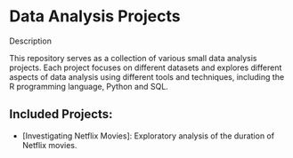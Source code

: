 # Data Analysis Projects

Description

This repository serves as a collection of various small data analysis projects. Each project focuses on different datasets and explores different aspects of data analysis using different tools and techniques, including the R programming language, Python and SQL.

## Included Projects:

* [Investigating Netflix Movies]: Exploratory analysis of the duration of Netflix movies.
